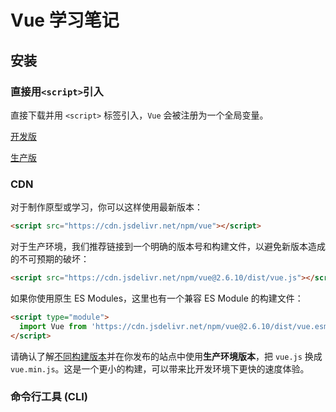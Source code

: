 # Vue 学习笔记

## 安装

### 直接用`<script>`引入

直接下载并用 `<script>` 标签引入，`Vue` 会被注册为一个全局变量。

[开发版](https://vuejs.org/js/vue.js)

[生产版](https://vuejs.org/js/vue.min.js)

### CDN

对于制作原型或学习，你可以这样使用最新版本：

```html
<script src="https://cdn.jsdelivr.net/npm/vue"></script>
```

对于生产环境，我们推荐链接到一个明确的版本号和构建文件，以避免新版本造成的不可预期的破坏：

```html
<script src="https://cdn.jsdelivr.net/npm/vue@2.6.10/dist/vue.js"></script>
```

如果你使用原生 ES Modules，这里也有一个兼容 ES Module 的构建文件：

```html
<script type="module">
  import Vue from 'https://cdn.jsdelivr.net/npm/vue@2.6.10/dist/vue.esm.browser.js'
</script>
```

请确认了解[不同构建版本](https://cn.vuejs.org/v2/guide/installation.html#%E5%AF%B9%E4%B8%8D%E5%90%8C%E6%9E%84%E5%BB%BA%E7%89%88%E6%9C%AC%E7%9A%84%E8%A7%A3%E9%87%8A)并在你发布的站点中使用**生产环境版本**，把 `vue.js` 换成 `vue.min.js`。这是一个更小的构建，可以带来比开发环境下更快的速度体验。

### 命令行工具 (CLI)

